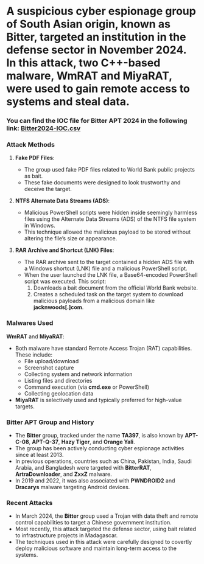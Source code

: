 # A suspicious cyber espionage group of South Asian origin, known as **Bitter**, targeted an institution in the defense sector in November 2024. In this attack, two C++-based malware, **WmRAT** and **MiyaRAT**, were used to gain remote access to systems and steal data.

### You can find the IOC file for Bitter APT 2024 in the following link: [Bitter2024-IOC.csv](https://github.com/frknaykc/Database-Dragon/blob/main/IOCs-Database/BitterAPT/2024/Bitter2024-IOC.csv)


### Attack Methods

1. **Fake PDF Files**:
   - The group used fake PDF files related to World Bank public projects as bait.
   - These fake documents were designed to look trustworthy and deceive the target.

2. **NTFS Alternate Data Streams (ADS)**:
   - Malicious PowerShell scripts were hidden inside seemingly harmless files using the Alternate Data Streams (ADS) of the NTFS file system in Windows.
   - This technique allowed the malicious payload to be stored without altering the file’s size or appearance.

3. **RAR Archive and Shortcut (LNK) Files**:
   - The RAR archive sent to the target contained a hidden ADS file with a Windows shortcut (LNK) file and a malicious PowerShell script.
   - When the user launched the LNK file, a Base64-encoded PowerShell script was executed. This script:
     1. Downloads a bait document from the official World Bank website.
     2. Creates a scheduled task on the target system to download malicious payloads from a malicious domain like **jacknwoods[.]com**.

### Malwares Used

**WmRAT** and **MiyaRAT**:
- Both malware have standard Remote Access Trojan (RAT) capabilities. These include:
  - File upload/download
  - Screenshot capture
  - Collecting system and network information
  - Listing files and directories
  - Command execution (via **cmd.exe** or PowerShell)
  - Collecting geolocation data
- **MiyaRAT** is selectively used and typically preferred for high-value targets.

### Bitter APT Group and History

- The **Bitter** group, tracked under the name **TA397**, is also known by **APT-C-08**, **APT-Q-37**, **Hazy Tiger**, and **Orange Yali**.
- The group has been actively conducting cyber espionage activities since at least 2013.
- In previous operations, countries such as China, Pakistan, India, Saudi Arabia, and Bangladesh were targeted with **BitterRAT**, **ArtraDownloader**, and **ZxxZ** malware.
- In 2019 and 2022, it was also associated with **PWNDROID2** and **Dracarys** malware targeting Android devices.

### Recent Attacks

- In March 2024, the **Bitter** group used a Trojan with data theft and remote control capabilities to target a Chinese government institution.
- Most recently, this attack targeted the defense sector, using bait related to infrastructure projects in Madagascar.
- The techniques used in this attack were carefully designed to covertly deploy malicious software and maintain long-term access to the systems.



